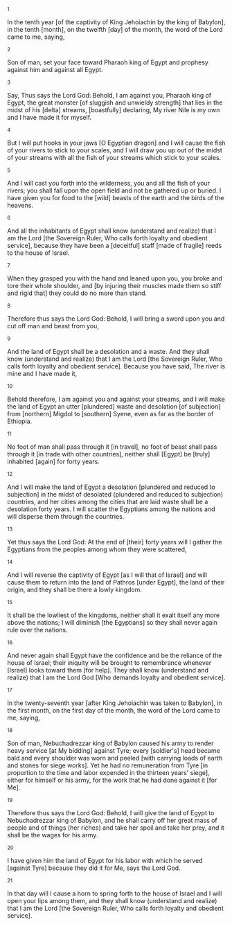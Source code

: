 <sup>1</sup> 

In the tenth year [of the captivity of King Jehoiachin by the king of Babylon], in the tenth [month], on the twelfth [day] of the month, the word of the Lord came to me, saying, 

<sup>2</sup> 

Son of man, set your face toward Pharaoh king of Egypt and prophesy against him and against all Egypt. 

<sup>3</sup> 

Say, Thus says the Lord God: Behold, I am against you, Pharaoh king of Egypt, the great monster [of sluggish and unwieldy strength] that lies in the midst of his [delta] streams, [boastfully] declaring, My river Nile is my own and I have made it for myself. 

<sup>4</sup> 

But I will put hooks in your jaws [O Egyptian dragon] and I will cause the fish of your rivers to stick to your scales, and I will draw you up out of the midst of your streams with all the fish of your streams which stick to your scales. 

<sup>5</sup> 

And I will cast you forth into the wilderness, you and all the fish of your rivers; you shall fall upon the open field and not be gathered up or buried. I have given you for food to the [wild] beasts of the earth and the birds of the heavens. 

<sup>6</sup> 

And all the inhabitants of Egypt shall know (understand and realize) that I am the Lord [the Sovereign Ruler, Who calls forth loyalty and obedient service], because they have been a [deceitful] staff [made of fragile] reeds to the house of Israel. 

<sup>7</sup> 

When they grasped you with the hand and leaned upon you, you broke and tore their whole shoulder, and [by injuring their muscles made them so stiff and rigid that] they could do no more than stand. 

<sup>8</sup> 

Therefore thus says the Lord God: Behold, I will bring a sword upon you and cut off man and beast from you, 

<sup>9</sup> 

And the land of Egypt shall be a desolation and a waste. And they shall know (understand and realize) that I am the Lord [the Sovereign Ruler, Who calls forth loyalty and obedient service]. Because you have said, The river is mine and I have made it, 

<sup>10</sup> 

Behold therefore, I am against you and against your streams, and I will make the land of Egypt an utter [plundered] waste and desolation [of subjection] from [northern] Migdol to [southern] Syene, even as far as the border of Ethiopia. 

<sup>11</sup> 

No foot of man shall pass through it [in travel], no foot of beast shall pass through it [in trade with other countries], neither shall [Egypt] be [truly] inhabited [again] for forty years. 

<sup>12</sup> 

And I will make the land of Egypt a desolation [plundered and reduced to subjection] in the midst of desolated (plundered and reduced to subjection) countries, and her cities among the cities that are laid waste shall be a desolation forty years. I will scatter the Egyptians among the nations and will disperse them through the countries. 

<sup>13</sup> 

Yet thus says the Lord God: At the end of [their] forty years will I gather the Egyptians from the peoples among whom they were scattered, 

<sup>14</sup> 

And I will reverse the captivity of Egypt [as I will that of Israel] and will cause them to return into the land of Pathros [under Egypt], the land of their origin, and they shall be there a lowly kingdom. 

<sup>15</sup> 

It shall be the lowliest of the kingdoms, neither shall it exalt itself any more above the nations; I will diminish [the Egyptians] so they shall never again rule over the nations. 

<sup>16</sup> 

And never again shall Egypt have the confidence and be the reliance of the house of Israel; their iniquity will be brought to remembrance whenever [Israel] looks toward them [for help]. They shall know (understand and realize) that I am the Lord God [Who demands loyalty and obedient service]. 

<sup>17</sup> 

In the twenty-seventh year [after King Jehoiachin was taken to Babylon], in the first month, on the first day of the month, the word of the Lord came to me, saying, 

<sup>18</sup> 

Son of man, Nebuchadrezzar king of Babylon caused his army to render heavy service [at My bidding] against Tyre; every [soldier's] head became bald and every shoulder was worn and peeled [with carrying loads of earth and stones for siege works]. Yet he had no remuneration from Tyre [in proportion to the time and labor expended in the thirteen years' siege], either for himself or his army, for the work that he had done against it [for Me]. 

<sup>19</sup> 

Therefore thus says the Lord God: Behold, I will give the land of Egypt to Nebuchadrezzar king of Babylon, and he shall carry off her great mass of people and of things (her riches) and take her spoil and take her prey, and it shall be the wages for his army. 

<sup>20</sup> 

I have given him the land of Egypt for his labor with which he served [against Tyre] because they did it for Me, says the Lord God. 

<sup>21</sup> 

In that day will I cause a horn to spring forth to the house of Israel and I will open your lips among them, and they shall know (understand and realize) that I am the Lord [the Sovereign Ruler, Who calls forth loyalty and obedient service].